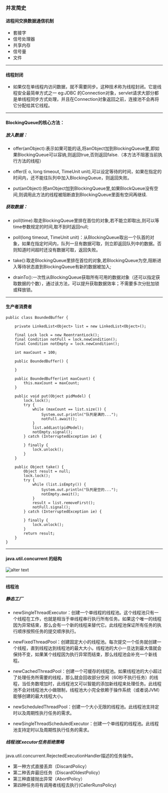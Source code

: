 ### 并发简史
#### 进程间交换数据通信机制
* 套接字
* 信号处理器
* 共享内存
* 信号量
* 文件
***


#### 线程封闭
* 如果仅在单线程内访问数据，就不需要同步。这种技术称为线程封闭。它是线程安全最简单方式之一
eg:JDBC 的Connection对象，servlet请求大部分都是单线程同步方式处理，并且在Connection对象返回之前，连接池不会再将它分配给其它线程。
***

#### BlockingQueue的核心方法：
##### 放入数据：
* offer(anObject):表示如果可能的话,将anObject加到BlockingQueue里,即如果BlockingQueue可以容纳,则返回true,否则返回false.（本方法不阻塞当前执行方法的线程）

* offer(E o, long timeout, TimeUnit unit),可以设定等待的时间，如果在指定的时间内，还不能往队列中加入BlockingQueue，则返回失败。

* put(anObject):把anObject加到BlockingQueue里,如果BlockQueue没有空间,则调用此方法的线程被阻断直到BlockingQueue里面有空间再继续.
##### 获取数据：
* poll(time):取走BlockingQueue里排在首位的对象,若不能立即取出,则可以等time参数规定的时间,取不到时返回null;　　　　

* poll(long timeout, TimeUnit unit)：从BlockingQueue取出一个队首的对象，如果在指定时间内，队列一旦有数据可取，则立即返回队列中的数据。否则知道时间超时还没有数据可取，返回失败。

* take():取走BlockingQueue里排在首位的对象,若BlockingQueue为空,阻断进入等待状态直到BlockingQueue有新的数据被加入; 

* drainTo():一次性从BlockingQueue获取所有可用的数据对象（还可以指定获取数据的个数），通过该方法，可以提升获取数据效率；不需要多次分批加锁或释放锁。

***
#### 生产者消费者
    public class BoundedBuffer {
    
        private LinkedList<Object> list = new LinkedList<Object>();
    
        final Lock lock = new ReentrantLock();
        final Condition notFull = lock.newCondition();
        final Condition notEmpty = lock.newCondition();
    
        int maxCount = 100;
    
        public BoundedBuffer() {
    
        }
    
        public BoundedBuffer(int maxCount) {
            this.maxCount = maxCount;
        }
    
        public void put(Object pidModel) {
            lock.lock();
            try {
                while (maxCount == list.size()) {
                    System.out.println("队列是满的...");
                    notFull.await();
                }
                list.addLast(pidModel);
                notEmpty.signal();
            } catch (InterruptedException ie) {
    
            } finally {
                lock.unlock();
            }
        }
    
        public Object take() {
            Object result = null;
            lock.lock();
            try {
                while (list.isEmpty()) {
                    System.out.println("队列是空的...");
                    notEmpty.await();
                }
                result = list.removeFirst();
                notFull.signal();
            } catch (InterruptedException ie) {
    
            } finally {
                lock.unlock();
            }
            return result;
        }
    }

***

#### java.util.concurrent 的结构
![alter text](http://img.blog.csdn.net/20140520165838734?watermark/2/text/aHR0cDovL2Jsb2cuY3Nkbi5uZXQvY2RsMjAwOHNreQ==/font/5a6L5L2T/fontsize/400/fill/I0JBQkFCMA==/dissolve/70/gravity/Center "java.util.concurrent 的结构")

***

#### 线程池
##### 静态工厂
* newSingleThreadExecutor：创建一个单线程的线程池。这个线程池只有一个线程在工作，也就是相当于单线程串行执行所有任务。如果这个唯一的线程因为异常结束，那么会有一个新的线程来替代它。此线程池保证所有任务的执行顺序按照任务的提交顺序执行。

* newFixedThreadPool：创建固定大小的线程池。每次提交一个任务就创建一个线程，直到线程达到线程池的最大大小。线程池的大小一旦达到最大值就会保持不变，如果某个线程因为执行异常而结束，那么线程池会补充一个新线程。

* newCachedThreadPool：创建一个可缓存的线程池。如果线程池的大小超过了处理任务所需要的线程，那么就会回收部分空闲（60秒不执行任务）的线程，当任务数增加时，此线程池又可以智能的添加新线程来处理任务。此线程池不会对线程池大小做限制，线程池大小完全依赖于操作系统（或者说JVM）能够创建的最大线程大小。

* newScheduledThreadPool：创建一个大小无限的线程池。此线程池支持定时以及周期性执行任务的需求。

* newSingleThreadScheduledExecutor：创建一个单线程的线程池。此线程池支持定时以及周期性执行任务的需求。

##### 线程池Executor任务拒绝策略
java.util.concurrent.RejectedExecutionHandler描述的任务操作。

* 第一种方式直接丢弃（DiscardPolicy）
* 第二种丢弃最旧任务（DiscardOldestPolicy）
* 第三种直接抛出异常（AbortPolicy）
* 第四种任务将有调用者线程去执行(CallerRunsPolicy)
